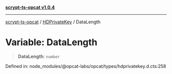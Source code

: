 [**scrypt-ts-opcat v1.0.4**](../../../README.md)

***

[scrypt-ts-opcat](../../../README.md) / [HDPrivateKey](../README.md) / DataLength

# Variable: DataLength

> **DataLength**: `number`

Defined in: node\_modules/@opcat-labs/opcat/types/hdprivatekey.d.cts:258
